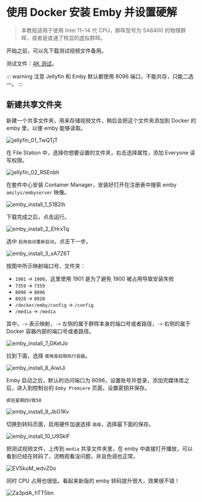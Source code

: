 # 使用 Docker 安装 Emby 并设置硬解

> 本教程适用于使用 Intel 11~14 代 CPU，群晖型号为 SA6400 的物理群晖，或者是直通了核显的虚拟群晖。

开始之前，可以先下载测试视频文件备用。

测试文件：[4K 测试](https://pan.quark.cn/s/93f22dd409d8)。

::: warning 注意
Jellyfin 和 Emby 默认都使用 8096 端口，不能共存，只能二选一。
:::

## 新建共享文件夹

新建一个共享文件夹，用来存储视频文件，稍后会把这个文件夹添加到 Docker 的 emby 里，以便 emby 能够读取。

![jellyfin_01_TwQTjT](https://img.slarker.me/wiki/jellyfin_01_TwQTjT.png)

在 File Station 中，选择你想要设置的文件夹，右击选择属性，添加 Everyone 读写权限。

![jellyfin_02_RSEnbh](https://img.slarker.me/wiki/jellyfin_02_RSEnbh.png)

在套件中心安装 Container Manager，安装好打开在注册表中搜索 emby `amilys/embyserver` 映像。

![emby_install_1_51B2ih](https://img.slarker.me/wiki/emby_install_1_51B2ih.png)

下载完成之后，点击运行。

![emby_install_2_EHrxTq](https://img.slarker.me/wiki/emby_install_2_EHrxTq.png)

选中 `启用自动重新启动`，点击下一步。

![emby_install_3_xA7Z6T](https://img.slarker.me/wiki/emby_install_3_xA7Z6T.png)

按图中所示映射端口号、文件夹：
- `1901` -> `1900`，这里使用 1901 是为了避免 1900 被占用导致安装失败
- `7359` -> `7359`
- `8096` -> `8096`
- `8920` -> `8920`
- `/docker/emby/config` -> `/config`
- `/media` -> `/media`

其中，`->` 表示映射，`->` 左侧的属于群晖本身的端口号或者路径，`->` 右侧的属于 Docker 容器内部的端口号或者路径。

![emby_install_7_GKetJo](https://img.slarker.me/wiki/emby_install_7_GKetJo.png)

拉到下面，选择 `使用高权限执行容器`。

![emby_install_8_AiwlJi](https://img.slarker.me/wiki/emby_install_8_AiwlJi.png)

Emby 启动之后，默认的访问端口为 8096，设置账号并登录，添加完媒体库之后，进入到控制台的 `Emby Premiere` 页面，设置密钥并保存。

```
疯狂星期四V我50
```

![emby_install_9_JbG1Kv](https://img.slarker.me/wiki/emby_install_9_JbG1Kv.png)

切换到转码页面，启用硬件加速选择 `高级`，选择最下面的保存。

![emby_install_10_U9SklF](https://img.slarker.me/wiki/emby_install_10_U9SklF.png)

把测试视频文件，上传到 `media` 共享文件夹里，在 emby 中直接打开播放，可以看到已经在转码了，流畅观看没问题，并且色调也正常。

![EVSkuM_wdvZ0o](https://img.slarker.me/wiki/EVSkuM_wdvZ0o.png)

同时 CPU 占用也很低，看起来新版的 emby 转码提升很大，效果很不错！

![Za3pdA_hTT5bn](https://img.slarker.me/wiki/Za3pdA_hTT5bn.png)